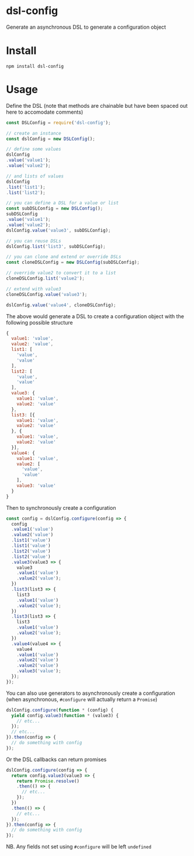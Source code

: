 # dsl-config

Generate an asynchronous DSL to generate a configuration object

# Install

```
npm install dsl-config
```

# Usage

Define the DSL (note that methods are chainable but have been spaced out here to accomodate comments)

```javascript
const DSLConfig = require('dsl-config');

// create an instance
const dslConfig = new DSLConfig();

// define some values
dslConfig
.value('value1');
.value('value2');

// and lists of values
dslConfig
.list('list1');
.list('list2');

// you can define a DSL for a value or list
const subDSLConfig = new DSLConfig();
subDSLConfig
.value('value1');
.value('value2');
dslConfig.value('value3', subDSLConfig);

// you can reuse DSLs
dslConfig.list('list3', subDSLConfig);

// you can clone and extend or override DSLs
const cloneDSLConfig = new DSLConfig(subDSLConfig);

// override value2 to convert it to a list
cloneDSLConfig.list('value2');

// extend with value3
cloneDSLConfig.value('value3');

dslConfig.value('value4', cloneDSLConfig);
```

The above would generate a DSL to create a configuration object with the following possible structure

```javascript
{
  value1: 'value',
  value2: 'value',
  list1: [
    'value',
    'value'
  ],
  list2: [
    'value',
    'value'
  ],
  value3: {
    value1: 'value',
    value2: 'value'
  },
  list3: [{
    value1: 'value',
    value2: 'value'
  }, {
    value1: 'value',
    value2: 'value'
  }],
  value4: {
    value1: 'value',
    value2: [
      'value',
      'value'
    ],
    value3: 'value'
  }
}
```

Then to synchronously create a configuration

```javascript
const config = dslConfig.configure(config => {
  config
  .value1('value')
  .value2('value')
  .list1('value')
  .list1('value')
  .list2('value')
  .list2('value')
  .value3(value3 => {
    value3
    .value1('value')
    .value2('value');
  })
  .list3(list3 => {
    list3
    .value1('value')
    .value2('value');
  })
  .list3(list3 => {
    list3
    .value1('value')
    .value2('value');
  })
  .value4(value4 => {
    value4
    .value1('value')
    .value2('value')
    .value2('value')
    .value3('value');
  });
});
```

You can also use generators to asynchronously create a configuration (when asynchronous, `#configure` will actually return a `Promise`)

```javascript
dslConfig.configure(function * (config) {
  yield config.value3(function * (value3) {
    // etc...
  });
  // etc...
}).then(config => {
  // do something with config
});
```

Or the DSL callbacks can return promises

```javascript
dslConfig.configure(config => {
  return config.value3(value3 => {
    return Promise.resolve()
    .then(() => {
      // etc...
    });
  })
  .then(() => {
    // etc...
  });
}).then(config => {
  // do something with config
});
```

NB. Any fields not set using `#configure` will be left `undefined`
